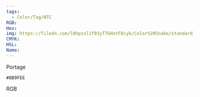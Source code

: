 ```yaml
---
tags:
  - Color/Tag/NTC
RGB:
Hex:
img: https://filedn.com/l0hpzxl1f01yT7GHxtF8cyk/Color%20Snake/standard_csv_to_svg/%23/8B9FEE.svg
CMYK:
HSL:
Name:
---
```

Portage
```palette
#8B9FEE
```
RGB

